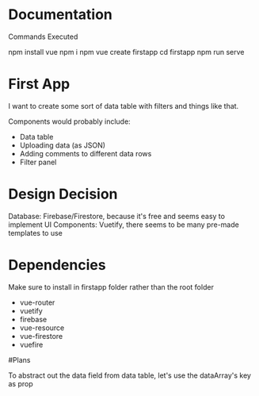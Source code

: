 # Documentation
Commands Executed

npm install vue
npm i npm
vue create firstapp
cd firstapp
npm run serve


# First App
I want to create some sort of data table with filters and things like that.

Components would probably include:
- Data table
- Uploading data (as JSON)
- Adding comments to different data rows
- Filter panel


# Design Decision
Database: Firebase/Firestore, because it's free and seems easy to implement
UI Components: Vuetify, there seems to be many pre-made templates to use

# Dependencies
Make sure to install in firstapp folder rather than the root folder

- vue-router
- vuetify
- firebase
- vue-resource
- vue-firestore
- vuefire



#Plans

To abstract out the data field from data table, let's use the dataArray's key as prop